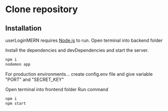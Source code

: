 # Clone repository
## Installation

userLoginMERN requires [Node.js](https://nodejs.org/)  to run.
Open terminal into backend folder


Install the dependencies and devDependencies and start the server.

```sh
npm i
nodemon app
```

For production environments...
create config.env file and give variable "PORT" and "SECRET_KEY"

Open terminal into frontend folder
Run command
```sh
npm i
npm start
```

